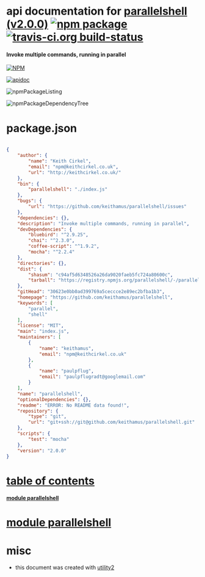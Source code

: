 # api documentation for  [parallelshell (v2.0.0)](https://github.com/keithamus/parallelshell)  [![npm package](https://img.shields.io/npm/v/npmdoc-parallelshell.svg?style=flat-square)](https://www.npmjs.org/package/npmdoc-parallelshell) [![travis-ci.org build-status](https://api.travis-ci.org/npmdoc/node-npmdoc-parallelshell.svg)](https://travis-ci.org/npmdoc/node-npmdoc-parallelshell)
#### Invoke multiple commands, running in parallel

[![NPM](https://nodei.co/npm/parallelshell.png?downloads=true)](https://www.npmjs.com/package/parallelshell)

[![apidoc](https://npmdoc.github.io/node-npmdoc-parallelshell/build/screenCapture.buildNpmdoc.browser._2Fhome_2Ftravis_2Fbuild_2Fnpmdoc_2Fnode-npmdoc-parallelshell_2Ftmp_2Fbuild_2Fapidoc.html.png)](https://npmdoc.github.io/node-npmdoc-parallelshell/build/apidoc.html)

![npmPackageListing](https://npmdoc.github.io/node-npmdoc-parallelshell/build/screenCapture.npmPackageListing.svg)

![npmPackageDependencyTree](https://npmdoc.github.io/node-npmdoc-parallelshell/build/screenCapture.npmPackageDependencyTree.svg)



# package.json

```json

{
    "author": {
        "name": "Keith Cirkel",
        "email": "npm@keithcirkel.co.uk",
        "url": "http://keithcirkel.co.uk/"
    },
    "bin": {
        "parallelshell": "./index.js"
    },
    "bugs": {
        "url": "https://github.com/keithamus/parallelshell/issues"
    },
    "dependencies": {},
    "description": "Invoke multiple commands, running in parallel",
    "devDependencies": {
        "bluebird": "^2.9.25",
        "chai": "^2.3.0",
        "coffee-script": "^1.9.2",
        "mocha": "^2.2.4"
    },
    "directories": {},
    "dist": {
        "shasum": "c94af5d6348526a26da9020faeb5fc724a80600c",
        "tarball": "https://registry.npmjs.org/parallelshell/-/parallelshell-2.0.0.tgz"
    },
    "gitHead": "30623e0bb0ad399769a5ceccce2e89ec2bfba1b3",
    "homepage": "https://github.com/keithamus/parallelshell",
    "keywords": [
        "parallel",
        "shell"
    ],
    "license": "MIT",
    "main": "index.js",
    "maintainers": [
        {
            "name": "keithamus",
            "email": "npm@keithcirkel.co.uk"
        },
        {
            "name": "paulpflug",
            "email": "paulpflugradt@googlemail.com"
        }
    ],
    "name": "parallelshell",
    "optionalDependencies": {},
    "readme": "ERROR: No README data found!",
    "repository": {
        "type": "git",
        "url": "git+ssh://git@github.com/keithamus/parallelshell.git"
    },
    "scripts": {
        "test": "mocha"
    },
    "version": "2.0.0"
}
```



# <a name="apidoc.tableOfContents"></a>[table of contents](#apidoc.tableOfContents)

#### [module parallelshell](#apidoc.module.parallelshell)



# <a name="apidoc.module.parallelshell"></a>[module parallelshell](#apidoc.module.parallelshell)



# misc
- this document was created with [utility2](https://github.com/kaizhu256/node-utility2)
